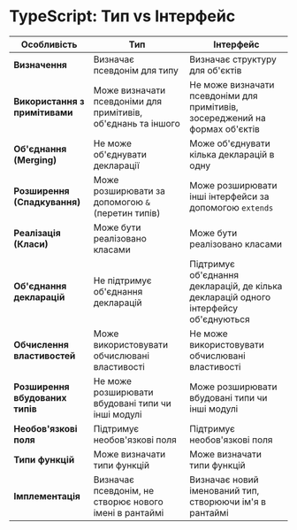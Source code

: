 # TypeScript: Тип vs Інтерфейс

| Особливість                     | Тип                                                           | Інтерфейс                                                                            |
| ------------------------------- | ------------------------------------------------------------- | ------------------------------------------------------------------------------------ |
| **Визначення**                  | Визначає псевдонім для типу                                   | Визначає структуру для об'єктів                                                      |
| **Використання з примітивами**  | Може визначати псевдоніми для примітивів, об'єднань та іншого | Не може визначати псевдоніми для примітивів, зосереджений на формах об'єктів         |
| **Об'єднання (Merging)**        | Не може об'єднувати декларації                                | Може об'єднувати кілька декларацій в одну                                            |
| **Розширення (Спадкування)**    | Може розширювати за допомогою `&` (перетин типів)             | Може розширювати інші інтерфейси за допомогою `extends`                              |
| **Реалізація (Класи)**          | Може бути реалізовано класами                                 | Може бути реалізовано класами                                                        |
| **Об'єднання декларацій**       | Не підтримує об'єднання декларацій                            | Підтримує об'єднання декларацій, де кілька декларацій одного інтерфейсу об'єднуються |
| **Обчислення властивостей**     | Може використовувати обчислювані властивості                  | Не може використовувати обчислювані властивості                                      |
| **Розширення вбудованих типів** | Не може розширювати вбудовані типи чи інші модулі             | Може розширювати вбудовані типи чи інші модулі                                       |
| **Необов'язкові поля**          | Підтримує необов'язкові поля                                  | Підтримує необов'язкові поля                                                         |
| **Типи функцій**                | Може визначати типи функцій                                   | Може визначати типи функцій                                                          |
| **Імплементація**               | Визначає псевдонім, не створює нового імені в рантаймі        | Визначає новий іменований тип, створюючи ім'я в рантаймі                             |
